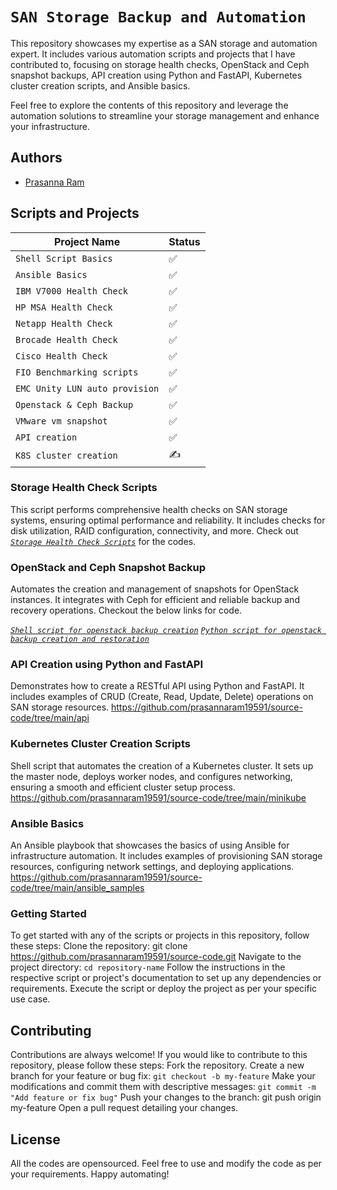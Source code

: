 # `SAN Storage Backup and Automation`

This repository showcases my expertise as a SAN storage and automation expert. It includes various automation scripts and projects that I have contributed to, focusing on storage health checks, OpenStack and Ceph snapshot backups, API creation using Python and FastAPI, Kubernetes cluster creation scripts, and Ansible basics.

Feel free to explore the contents of this repository and leverage the automation solutions to streamline your storage management and enhance your infrastructure.

## Authors
 - [Prasanna Ram](https://github.com/prasannaram19591)

## Scripts and Projects

| Project Name | Status
| -------------| ---------- |
| `Shell Script Basics` | ✅ |
| `Ansible Basics` | ✅ |
| `IBM V7000 Health Check` | ✅ |
| `HP MSA Health Check` | ✅ |
| `Netapp Health Check` | ✅ |
| `Brocade Health Check` | ✅ |
| `Cisco Health Check` | ✅ |
| `FIO Benchmarking scripts` | ✅ |
| `EMC Unity LUN auto provision` | ✅ |
| `Openstack & Ceph Backup` | ✅ |
| `VMware vm snapshot` | ✅ |
| `API creation` | ✅ |
| `K8S cluster creation` | ✍️ |
### Storage Health Check Scripts
This script performs comprehensive health checks on SAN storage systems, ensuring optimal performance and reliability. It includes checks for disk utilization, RAID configuration, connectivity, and more. Check out 
[_`Storage Health Check Scripts`_](https://github.com/prasannaram19591/source-code/tree/main/san_nas_switch_health_check) for the codes.
### OpenStack and Ceph Snapshot Backup
Automates the creation and management of snapshots for OpenStack instances. It integrates with Ceph for efficient and reliable backup and recovery operations. Checkout the below links for code.

[_`Shell script for openstack backup creation`_](https://github.com/prasannaram19591/source-code/tree/main/ceph_openstack_backup_create_and_delete)
[_`Python script for openstack backup creation and restoration`_](https://github.com/prasannaram19591/source-code/tree/main/openstack_instance_backup_add_delete_using_ceph_backend)
### API Creation using Python and FastAPI
 Demonstrates how to create a RESTful API using Python and FastAPI. It includes examples of CRUD (Create, Read, Update, Delete) operations on SAN storage resources.
https://github.com/prasannaram19591/source-code/tree/main/api
### Kubernetes Cluster Creation Scripts
Shell script that automates the creation of a Kubernetes cluster. It sets up the master node, deploys worker nodes, and configures networking, ensuring a smooth and efficient cluster setup process.
https://github.com/prasannaram19591/source-code/tree/main/minikube
### Ansible Basics
An Ansible playbook that showcases the basics of using Ansible for infrastructure automation. It includes examples of provisioning SAN storage resources, configuring network settings, and deploying applications.
https://github.com/prasannaram19591/source-code/tree/main/ansible_samples
### Getting Started
To get started with any of the scripts or projects in this repository, follow these steps:
Clone the repository:
git clone https://github.com/prasannaram19591/source-code.git
Navigate to the project directory:
`cd repository-name`
Follow the instructions in the respective script or project's documentation to set up any dependencies or requirements.
Execute the script or deploy the project as per your specific use case.
## Contributing
Contributions are always welcome! If you would like to contribute to this repository, please follow these steps:
Fork the repository.
Create a new branch for your feature or bug fix:
`git checkout -b my-feature`
Make your modifications and commit them with descriptive messages:
`git commit -m "Add feature or fix bug"`
Push your changes to the branch:
git push origin my-feature
Open a pull request detailing your changes.
## License
All the codes are opensourced. Feel free to use and modify the code as per your requirements.
Happy automating!

